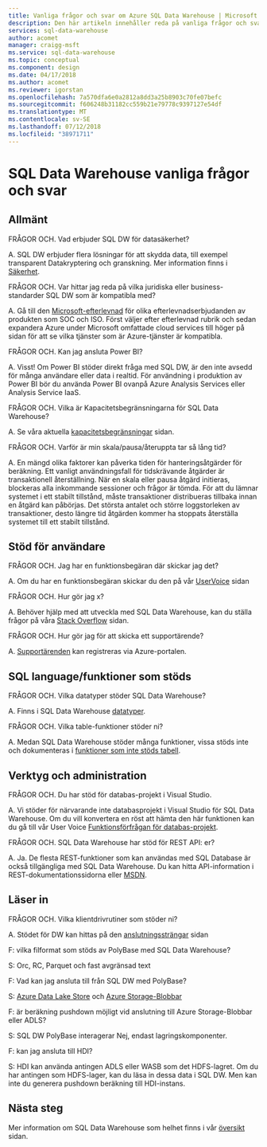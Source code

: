 ```yaml
---
title: Vanliga frågor och svar om Azure SQL Data Warehouse | Microsoft Docs
description: Den här artikeln innehåller reda på vanliga frågor och svar om Azure SQL Data Warehouse från kunder och utvecklare
services: sql-data-warehouse
author: acomet
manager: craigg-msft
ms.service: sql-data-warehouse
ms.topic: conceptual
ms.component: design
ms.date: 04/17/2018
ms.author: acomet
ms.reviewer: igorstan
ms.openlocfilehash: 7a570dfa6e0a2812a8dd3a25b8903c70fe07befc
ms.sourcegitcommit: f606248b31182cc559b21e79778c9397127e54df
ms.translationtype: MT
ms.contentlocale: sv-SE
ms.lasthandoff: 07/12/2018
ms.locfileid: "38971711"
---
```

# <a name="sql-data-warehouse-frequently-asked-questions"></a>SQL Data Warehouse vanliga frågor och svar

## <a name="general"></a>Allmänt

FRÅGOR OCH. Vad erbjuder SQL DW för datasäkerhet?

A. SQL DW erbjuder flera lösningar för att skydda data, till exempel transparent Datakryptering och granskning. Mer information finns i [Säkerhet].

FRÅGOR OCH. Var hittar jag reda på vilka juridiska eller business-standarder SQL DW som är kompatibla med?

A. Gå till den [Microsoft-efterlevnad] för olika efterlevnadserbjudanden av produkten som SOC och ISO. Först väljer efter efterlevnad rubrik och sedan expandera Azure under Microsoft omfattade cloud services till höger på sidan för att se vilka tjänster som är Azure-tjänster är kompatibla.

FRÅGOR OCH. Kan jag ansluta Power BI?

A. Visst! Om Power BI stöder direkt fråga med SQL DW, är den inte avsedd för många användare eller data i realtid. För användning i produktion av Power BI bör du använda Power BI ovanpå Azure Analysis Services eller Analysis Service IaaS. 

FRÅGOR OCH. Vilka är Kapacitetsbegränsningarna för SQL Data Warehouse?

A. Se våra aktuella [kapacitetsbegränsningar] sidan. 

FRÅGOR OCH. Varför är min skala/pausa/återuppta tar så lång tid?

A. En mängd olika faktorer kan påverka tiden för hanteringsåtgärder för beräkning. Ett vanligt användningsfall för tidskrävande åtgärder är transaktionell återställning. När en skala eller pausa åtgärd initieras, blockeras alla inkommande sessioner och frågor är tömda. För att du lämnar systemet i ett stabilt tillstånd, måste transaktioner distribueras tillbaka innan en åtgärd kan påbörjas. Det största antalet och större loggstorleken av transaktioner, desto längre tid åtgärden kommer ha stoppats återställa systemet till ett stabilt tillstånd.

## <a name="user-support"></a>Stöd för användare

FRÅGOR OCH. Jag har en funktionsbegäran där skickar jag det?

A. Om du har en funktionsbegäran skickar du den på vår [UserVoice] sidan

FRÅGOR OCH. Hur gör jag x?

A. Behöver hjälp med att utveckla med SQL Data Warehouse, kan du ställa frågor på våra [Stack Overflow] sidan. 

FRÅGOR OCH. Hur gör jag för att skicka ett supportärende?

A. [Supportärenden] kan registreras via Azure-portalen.

## <a name="sql-languagefeature-support"></a>SQL language/funktioner som stöds 

FRÅGOR OCH. Vilka datatyper stöder SQL Data Warehouse?

A. Finns i SQL Data Warehouse [datatyper].

FRÅGOR OCH. Vilka table-funktioner stöder ni?

A. Medan SQL Data Warehouse stöder många funktioner, vissa stöds inte och dokumenteras i [funktioner som inte stöds tabell].

## <a name="tooling-and-administration"></a>Verktyg och administration

FRÅGOR OCH. Du har stöd för databas-projekt i Visual Studio.

A. Vi stöder för närvarande inte databasprojekt i Visual Studio för SQL Data Warehouse. Om du vill konvertera en röst att hämta den här funktionen kan du gå till vår User Voice [Funktionsförfrågan för databas-projekt].

FRÅGOR OCH. SQL Data Warehouse har stöd för REST API: er?

A. Ja. De flesta REST-funktioner som kan användas med SQL Database är också tillgängliga med SQL Data Warehouse. Du kan hitta API-information i REST-dokumentationssidorna eller [MSDN].


## <a name="loading"></a>Läser in

FRÅGOR OCH. Vilka klientdrivrutiner som stöder ni?

A. Stödet för DW kan hittas på den [anslutningssträngar] sidan

F: vilka filformat som stöds av PolyBase med SQL Data Warehouse?

S: Orc, RC, Parquet och fast avgränsad text

F: Vad kan jag ansluta till från SQL DW med PolyBase? 

S: [Azure Data Lake Store] och [Azure Storage-Blobbar]

F: är beräkning pushdown möjligt vid anslutning till Azure Storage-Blobbar eller ADLS? 

S: SQL DW PolyBase interagerar Nej, endast lagringskomponenter. 

F: kan jag ansluta till HDI?

S: HDI kan använda antingen ADLS eller WASB som det HDFS-lagret. Om du har antingen som HDFS-lager, kan du läsa in dessa data i SQL DW. Men kan inte du generera pushdown beräkning till HDI-instans. 

## <a name="next-steps"></a>Nästa steg
Mer information om SQL Data Warehouse som helhet finns i vår [översikt] sidan.


<!-- Article references -->
[UserVoice]: https://feedback.azure.com/forums/307516-sql-data-warehouse
[Anslutningssträngar]: ./sql-data-warehouse-connection-strings.md
[Stack Overflow]: http://stackoverflow.com/questions/tagged/azure-sqldw
[Supportärenden]: ./sql-data-warehouse-get-started-create-support-ticket.md
[Säkerhet]: ./sql-data-warehouse-overview-manage-security.md
[Microsoft-efterlevnad]: https://www.microsoft.com/en-us/trustcenter/compliance/complianceofferings
[kapacitetsbegränsningar]: ./sql-data-warehouse-service-capacity-limits.md
[datatyper]: ./sql-data-warehouse-tables-data-types.md
[Funktioner som inte stöds tabell]: ./sql-data-warehouse-tables-overview.md#unsupported-table-features
[Azure Data Lake Store]: ./sql-data-warehouse-load-from-azure-data-lake-store.md
[Azure Storage-Blobbar]: ./sql-data-warehouse-load-from-azure-blob-storage-with-polybase.md
[Funktionsförfrågan för databas-projekt]: https://feedback.azure.com/forums/307516-sql-data-warehouse/suggestions/13313247-database-project-from-visual-studio-to-support-azu
[MSDN]: https://msdn.microsoft.com/library/azure/mt163685.aspx
[Översikt]: ./sql-data-warehouse-overview-faq.md
